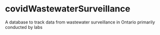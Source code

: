 # covidWastewaterSurveillance
A database to track data from wastewater surveillance in Ontario primarily conducted by labs
